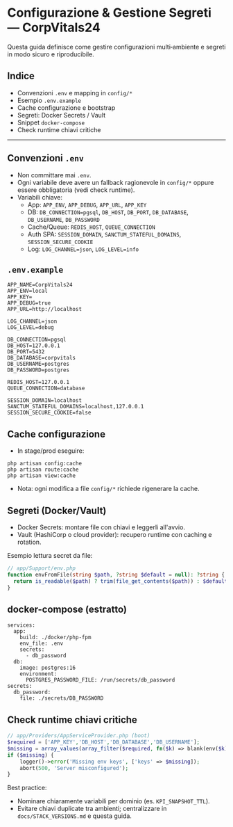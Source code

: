 # Configurazione & Gestione Segreti — CorpVitals24

Questa guida definisce come gestire configurazioni multi‑ambiente e segreti in modo sicuro e riproducibile.

## Indice
- Convenzioni `.env` e mapping in `config/*`
- Esempio `.env.example`
- Cache configurazione e bootstrap
- Segreti: Docker Secrets / Vault
- Snippet `docker-compose`
- Check runtime chiavi critiche

---

## Convenzioni `.env`
- Non committare mai `.env`.
- Ogni variabile deve avere un fallback ragionevole in `config/*` oppure essere obbligatoria (vedi check runtime).
- Variabili chiave:
  - App: `APP_ENV`, `APP_DEBUG`, `APP_URL`, `APP_KEY`
  - DB: `DB_CONNECTION=pgsql`, `DB_HOST`, `DB_PORT`, `DB_DATABASE`, `DB_USERNAME`, `DB_PASSWORD`
  - Cache/Queue: `REDIS_HOST`, `QUEUE_CONNECTION`
  - Auth SPA: `SESSION_DOMAIN`, `SANCTUM_STATEFUL_DOMAINS`, `SESSION_SECURE_COOKIE`
  - Log: `LOG_CHANNEL=json`, `LOG_LEVEL=info`

## `.env.example`
```
APP_NAME=CorpVitals24
APP_ENV=local
APP_KEY=
APP_DEBUG=true
APP_URL=http://localhost

LOG_CHANNEL=json
LOG_LEVEL=debug

DB_CONNECTION=pgsql
DB_HOST=127.0.0.1
DB_PORT=5432
DB_DATABASE=corpvitals
DB_USERNAME=postgres
DB_PASSWORD=postgres

REDIS_HOST=127.0.0.1
QUEUE_CONNECTION=database

SESSION_DOMAIN=localhost
SANCTUM_STATEFUL_DOMAINS=localhost,127.0.0.1
SESSION_SECURE_COOKIE=false
```

## Cache configurazione
- In stage/prod eseguire:
```
php artisan config:cache
php artisan route:cache
php artisan view:cache
```
- Nota: ogni modifica a file `config/*` richiede rigenerare la cache.

## Segreti (Docker/Vault)
- Docker Secrets: montare file con chiavi e leggerli all'avvio.
- Vault (HashiCorp o cloud provider): recupero runtime con caching e rotation.

Esempio lettura secret da file:
```php
// app/Support/env.php
function envFromFile(string $path, ?string $default = null): ?string {
  return is_readable($path) ? trim(file_get_contents($path)) : $default;
}
```

## docker-compose (estratto)
```
services:
  app:
    build: ./docker/php-fpm
    env_file: .env
    secrets:
      - db_password
  db:
    image: postgres:16
    environment:
      POSTGRES_PASSWORD_FILE: /run/secrets/db_password
secrets:
  db_password:
    file: ./secrets/DB_PASSWORD
```

## Check runtime chiavi critiche
```php
// app/Providers/AppServiceProvider.php (boot)
$required = ['APP_KEY','DB_HOST','DB_DATABASE','DB_USERNAME'];
$missing = array_values(array_filter($required, fn($k) => blank(env($k))));
if ($missing) {
    logger()->error('Missing env keys', ['keys' => $missing]);
    abort(500, 'Server misconfigured');
}
```

Best practice:
- Nominare chiaramente variabili per dominio (es. `KPI_SNAPSHOT_TTL`).
- Evitare chiavi duplicate tra ambienti; centralizzare in `docs/STACK_VERSIONS.md` e questa guida.
